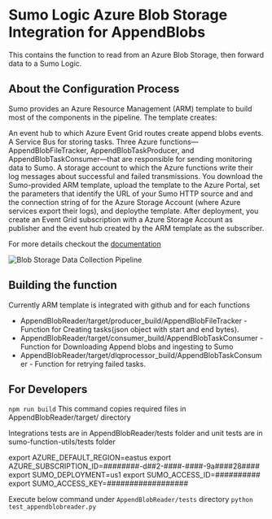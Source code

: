 # Sumo Logic Azure Blob Storage Integration for AppendBlobs
This contains the function to read from an Azure Blob Storage, then forward data to a Sumo Logic.

## About the Configuration Process
Sumo provides an Azure Resource Management (ARM) template to build most of the components in the pipeline. The template creates:

An event hub to which Azure Event Grid routes create append blobs events.
A Service Bus for storing tasks.
Three Azure functions—AppendBlobFileTracker, AppendBlobTaskProducer, and AppendBlobTaskConsumer—that are responsible for sending monitoring data to Sumo.
A storage account to which the Azure functions write their log messages about successful and failed transmissions.
You download the Sumo-provided ARM template, upload the template to the Azure Portal, set the parameters that identify the URL of your Sumo HTTP source and and the connection string of for the Azure Storage Account (where Azure services export their logs), and deploythe template. After deployment, you create an Event Grid subscription with a Azure Storage Account as publisher and the event hub created by the ARM template as the subscriber.

For more details checkout the [documentation](https://help.sumologic.com/Send-Data/Collect-from-Other-Data-Sources/Azure_Blob_Storage/Collect_Logs_from_Azure_Blob_Storage)

![Blob Storage Data Collection Pipeline](https://s3.amazonaws.com/appdev-cloudformation-templates/AppendBlobReader.png)

## Building the function
Currently ARM template is integrated with github and for each functions
* AppendBlobReader/target/producer_build/AppendBlobFileTracker - Function for Creating tasks(json object with start and end bytes).
* AppendBlobReader/target/consumer_build/AppendBlobTaskConsumer - Function for Downloading Append blobs and ingesting to Sumo
* AppendBlobReader/target/dlqprocessor_build/AppendBlobTaskConsumer -  Function for retrying failed tasks.

## For Developers
`npm run build`
This command copies required files in AppendBlobReader/target/ directory

Integrations tests are in AppendBlobReader/tests folder and unit tests are in sumo-function-utils/tests folder

export AZURE_DEFAULT_REGION=eastus
export AZURE_SUBSCRIPTION_ID=########-d##2-####-####-9a####28####
export SUMO_DEPLOYMENT=us1
export SUMO_ACCESS_ID=##########
export SUMO_ACCESS_KEY=##################

Execute below command under `AppendBlobReader/tests` directory
`python test_appendblobreader.py`
